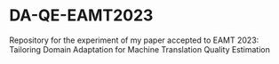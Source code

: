 # DA-QE-EAMT2023
Repository for the experiment of my paper accepted to EAMT 2023: Tailoring Domain Adaptation for Machine Translation Quality Estimation
